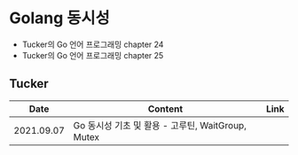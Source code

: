 # Golang 동시성

- Tucker의 Go 언어 프로그래밍 chapter 24
- Tucker의 Go 언어 프로그래밍 chapter 25



## Tucker

| Date       | Content                                           | Link |
| ---------- | ------------------------------------------------- | ---- |
| 2021.09.07 | Go 동시성 기초 및 활용 - 고루틴, WaitGroup, Mutex |      |

